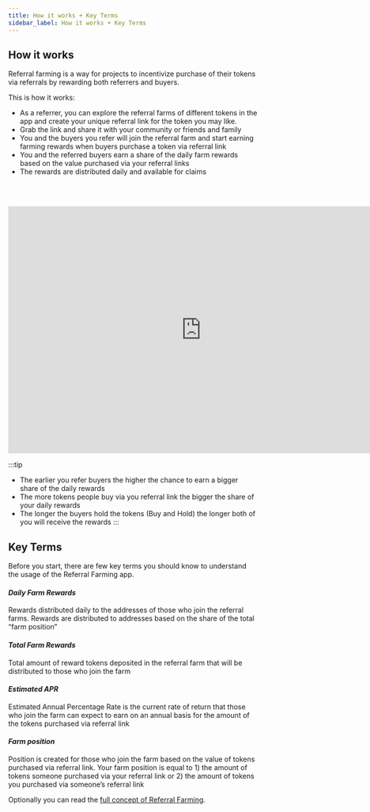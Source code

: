 ```yaml
---
title: How it works + Key Terms
sidebar_label: How it works + Key Terms
---
```


## How it works

Referral farming is a way for projects to incentivize purchase of their tokens via referrals by rewarding both referrers and buyers. 

This is how it works: 

- As a referrer, you can explore the referral farms of different tokens in the app and create your unique referral link for the token you may like. 
- Grab the link and share it with your community or friends and family
- You and the buyers you refer will join the referral farm and start earning farming rewards when buyers purchase a token via referral link
- You and the referred buyers earn a share of the daily farm rewards based on the value purchased via your referral links
- The rewards are distributed daily and available for claims 

<br/><br/>
<div class="videowrapper">
<iframe width="780" height="500" src="https://www.youtube.com/embed/AECkUgysPpY" title="YouTube video player" frameBorder="0" allow="accelerometer; autoplay; clipboard-write; encrypted-media; gyroscope; picture-in-picture" allowFullScreen></iframe>
</div>

:::tip
- The earlier you refer buyers the higher the chance to earn a bigger share of the daily rewards
- The more tokens people buy via you referral link the bigger the share of your daily rewards
- The longer the buyers hold the tokens (Buy and Hold) the longer both of you will receive the rewards
:::

## Key Terms

Before you start, there are few key terms you should know to understand the usage of the Referral Farming app. 

#### _Daily Farm Rewards_
Rewards distributed daily to the addresses of those who join the referral farms. Rewards are distributed to addresses based on the share of the total “farm position” 

#### _Total Farm Rewards_
Total amount of reward tokens deposited in the referral farm that will be distributed to those who join the farm

#### _Estimated APR_ 
Estimated Annual Percentage Rate is the current rate of return that those who join the farm can expect to earn on an annual basis for the amount of the tokens purchased via referral link 

#### _Farm position_ 
Position is created for those who join the farm based on the value of tokens purchased via referral link. 
Your farm position is equal to 1) the amount of tokens someone purchased via your referral link or 2) the amount of tokens you purchased via someone’s referral link

Optionally you can read the [full concept of Referral Farming](/about/referral-farming).